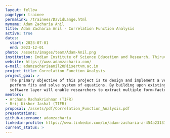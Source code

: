 ```yaml
---
layout: fellow
pagetype: trainee
permalink: /trainees/DavidLange.html
myname: Adam Zacharia Anil
title: Adam Zacharia Anil - Correlation Function Analysis
active: true
dates:
  start: 2023-07-01
  end: 2023-12-01
photo: /assets/images/team/Adam-Anil.png
institution: Indian Institute of Science Education and Research, Thiruvananthapuram
website: https://www.adamzacharia.com/
e-mail: adamzachariaanil20@iisertvm.ac.in
project_title: Correlation Function Analysis
project_goal: >
  The primary objective of this project is to design and implement a versatile software layer that can effectively
  perform fits and solve system of equations. By building upon existing frameworks in lattice QCD, this
  software layer will enable researchers to extract multiple form-factors with ease and efficiency.
mentors:
- Archana Radhakrishnan (TIFR) 
- Brij Kishor Jashal (TIFR)
proposal: /assets/pdf/Correlation_Function_Analysis.pdf
presentations:
github-username: adamzacharia
linkedin-profile: https://www.linkedin.com/in/adam-zacharia-a-454a23131/
current_status: >
---
```

